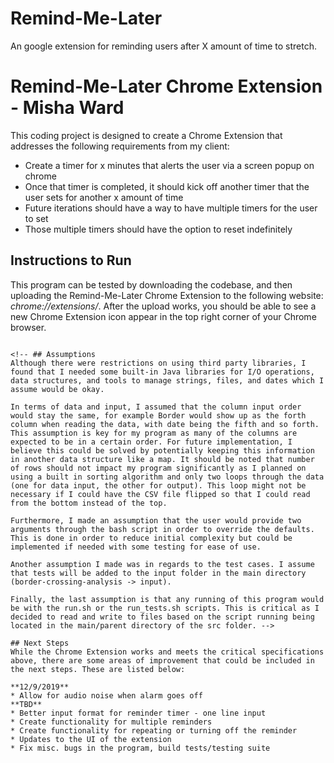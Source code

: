 # Remind-Me-Later
An google extension for reminding users after X amount of time to stretch.

# Remind-Me-Later Chrome Extension - Misha Ward

This coding project is designed to create a Chrome Extension that addresses the following requirements from my client:

*  Create a timer for x minutes that alerts the user via a screen popup on chrome
*  Once that timer is completed, it should kick off another timer that the user sets for another x amount of time
*  Future iterations should have a way to have multiple timers for the user to set
*  Those multiple timers should have the option to reset indefinitely

 <!-- The language of choice is Java and the program relies upon object oriented programming principles, data structures, and algorithms found in computer science to solve the problem. The code was designed to be scalable as evident with the use of HashMaps, ArrayLists, and Sets for quick and efficient storage and access of data.

Below was the prompt for this coding challenge:

**For this challenge, we want to you to calculate the total number of times vehicles, equipment, passengers and pedestrians cross the U.S.-Canadian and U.S.-Mexican borders each month. We also want to know the running monthly average of total number of crossings for that type of crossing and border.** -->

## Instructions to Run

This program can be tested by downloading the codebase, and then uploading the Remind-Me-Later Chrome Extension to the following website: *chrome://extensions/*. After the upload works, you should be able to see a new Chrome Extension icon appear in the top right corner of your Chrome browser.

<!-- #### border-crossing-analysis directory:
```bash
# Without arguments
./run.sh
# With arguments
./run.sh exampleInputFileName.csv exampleOutputFileName.csv
```

*Below are examples to how to run if you were in the insight_testsuite directory of the project:*
#### insight_testsuite directory:
```bash
# Without arguments
./run_tests.sh
# With arguments
./run_tests.sh exampleInputFileName.csv exampleOutputFileName.csv -->
```

<!-- ## Assumptions
Although there were restrictions on using third party libraries, I found that I needed some built-in Java libraries for I/O operations, data structures, and tools to manage strings, files, and dates which I assume would be okay.

In terms of data and input, I assumed that the column input order would stay the same, for example Border would show up as the forth column when reading the data, with date being the fifth and so forth. This assumption is key for my program as many of the columns are expected to be in a certain order. For future implementation, I believe this could be solved by potentially keeping this information in another data structure like a map. It should be noted that number of rows should not impact my program significantly as I planned on using a built in sorting algorithm and only two loops through the data (one for data input, the other for output). This loop might not be necessary if I could have the CSV file flipped so that I could read from the bottom instead of the top.

Furthermore, I made an assumption that the user would provide two arguments through the bash script in order to override the defaults. This is done in order to reduce initial complexity but could be implemented if needed with some testing for ease of use.

Another assumption I made was in regards to the test cases. I assume that tests will be added to the input folder in the main directory (border-crossing-analysis -> input).

Finally, the last assumption is that any running of this program would be with the run.sh or the run_tests.sh scripts. This is critical as I decided to read and write to files based on the script running being located in the main/parent directory of the src folder. -->

## Next Steps
While the Chrome Extension works and meets the critical specifications above, there are some areas of improvement that could be included in the next steps. These are listed below:

**12/9/2019**
* Allow for audio noise when alarm goes off
**TBD**
* Better input format for reminder timer - one line input
* Create functionality for multiple reminders
* Create functionality for repeating or turning off the reminder
* Updates to the UI of the extension
* Fix misc. bugs in the program, build tests/testing suite
